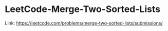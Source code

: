 # LeetCode-Merge-Two-Sorted-Lists
Link: https://leetcode.com/problems/merge-two-sorted-lists/submissions/
